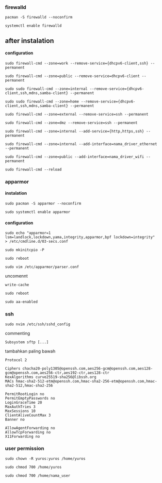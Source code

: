 ### firewalld

```
pacman -S firewalld --noconfirm
```

```
systemctl enable firewalld
```
## after instalation


#### configuration
```
sudo firewall-cmd --zone=work --remove-service={dhcpv6-client,ssh} --permanent
```
```
sudo firewall-cmd --zone=public --remove-service=dhcpv6-client --permanent
```
```
sudo sudo firewall-cmd --zone=internal --remove-service={dhcpv6-client,ssh,mdns,samba-client} --permanent
```
```
sudo sudo firewall-cmd --zone=home --remove-service={dhcpv6-client,ssh,mdns,samba-client} --permanent
```
```
sudo firewall-cmd --zone=external --remove-service=ssh --permanent
```
```
sudo firewall-cmd --zone=dmz --remove-service=ssh --permanent
```
```
sudo firewall-cmd --zone=internal --add-service={http,https,ssh} --permanent
```
```
sudo firewall-cmd --zone=internal --add-interface=nama_driver_ethernet --permanent
```
```
sudo firewall-cmd --zone=public --add-interface=nama_driver_wifi --permanent
```
```
sudo firewall-cmd --reload
```

### apparmor
#### instalation
```
sudo pacman -S apparmor --noconfirm
```
```
sudo systemctl enable apparmor
```
#### configuration
```
sudo echo "apparmor=1 lsm=landlock,lockdown,yama,integrity,apparmor,bpf lockdown=integrity" > /etc/cmdline.d/03-secs.conf
```
```
sudo mkinitcpio -P
```
```
sudo reboot
```
```
sudo vim /etc/apparmor/parser.conf
```
uncomennt
```
write-cache
```

```
sudo reboot
```
```
sudo aa-enabled
```
### ssh
```
sudo nvim /etc/ssh/sshd_config
```
commenting
```
Subsystem sftp [...]
```
tambahkan paling bawah
```
Protocol 2

Ciphers chacha20-poly1305@openssh.com,aes256-gcm@openssh.com,aes128-gcm@openssh.com,aes256-ctr,aes192-ctr,aes128-ctr
KexAlgorithms curve25519-sha256@libssh.org
MACs hmac-sha2-512-etm@openssh.com,hmac-sha2-256-etm@openssh.com,hmac-sha2-512,hmac-sha2-256

PermitRootLogin no
PermitEmptyPasswords no
LoginGraceTime 20
MaxAuthTries 3
MaxSessions 10
ClientAliveCountMax 3
Banner no

AllowAgentForwarding no
AllowTcpForwarding no
X11Forwarding no
```

### user permission
```
sudo chown -R yuros:yuros /home/yuros
```
```
sudo chmod 700 /home/yuros
```
```
sudo chmod 700 /home/nama_user
```
